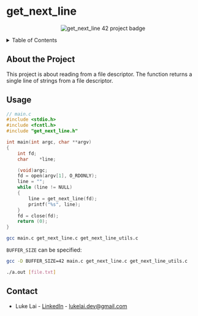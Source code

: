 # get_next_line

<p align="center">
  <img src="https://github.com/SimpleLuke/get_next_line/assets/89473016/4dbffb48-7dd0-4c46-864a-5b8d92467df7" alt="get_next_line 42 project badge"/>
</p>

<!-- TABLE OF CONTENTS -->
<details>
  <summary>Table of Contents</summary>
  <ol>
    <li><a href="#about-the-project">About The Project</a></li>
    <li><a href="#usage">Usage</a></li>
    <li><a href="#contact">Contact</a></li>
  </ol>
</details>

## About the Project
This project is about reading from a file descriptor.
The function returns a single line of strings from a file descriptor.

## Usage

```c
// main.c
#include <stdio.h>
#include <fcntl.h>
#include "get_next_line.h"

int	main(int argc, char **argv)
{
	int	fd;
	char	*line;

	(void)argc;
	fd = open(argv[1], O_RDONLY);
	line = "";
	while (line != NULL)
	{
		line = get_next_line(fd);
		printf("%s", line);
	}
	fd = close(fd);
	return (0);
}
```
```bash
gcc main.c get_next_line.c get_next_line_utils.c
```
``BUFFER_SIZE`` can be specified:
```bash
gcc -D BUFFER_SIZE=42 main.c get_next_line.c get_next_line_utils.c
```
```bash
./a.out [file.txt]
```
## Contact

- Luke Lai - [LinkedIn](https://www.linkedin.com/in/luke-lai-309a3522b/) - lukelai.dev@gmail.com
